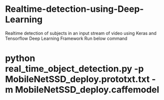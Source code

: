 # Realtime-detection-using-Deep-Learning
Realtime detection of subjects in an input stream of video using Keras and Tensorflow Deep Learning Framework
Run below command

# python real_time_object_detection.py -p MobileNetSSD_deploy.prototxt.txt -m MobileNetSSD_deploy.caffemodel

